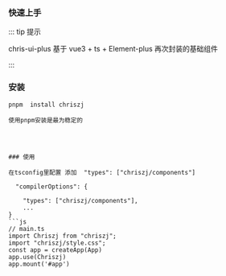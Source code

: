 ### 快速上手

::: tip 提示

chris-ui-plus 基于 vue3 + ts + Element-plus 再次封装的基础组件

:::

### 安装

```bash:no-line-numbers
pnpm  install chriszj

使用pnpm安装是最为稳定的




### 使用
    
在tsconfig里配置 添加  "types": ["chriszj/components"]

  "compilerOptions": {

    "types": ["chriszj/components"],
    ...
}
```js
// main.ts   
import Chriszj from "chriszj";
import "chriszj/style.css";
const app = createApp(App)
app.use(Chriszj)
app.mount('#app')
```






